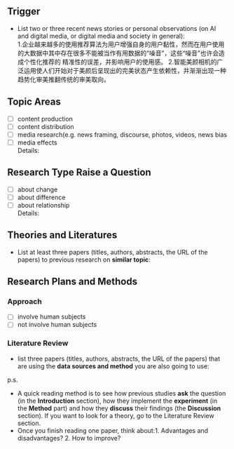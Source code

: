 ## Trigger
* List two or three recent news stories or personal observations (on AI and digital media, or digital media and society in general):    
1.企业越来越多的使用推荐算法为用户增强自身的用户黏性，然而在用户使用的大数据中其中存在很多不能被当作有用数据的“噪音”，这些“噪音”也许会造成个性化推荐的
精准性的误差，并影响用户的使用感。
2.智能美颜相机的广泛运用使人们开始对于美颜后呈现出的完美状态产生依赖性，并渐渐出现一种趋势化审美推翻传统的审美取向。

## Topic Areas

- [ ] content production  
- [ ] content distribution  
- [ ] media research(e.g. news framing, discourse, photos, videos, news bias
- [ ] media effects  
  Details:

## Research Type Raise a Question  
- [ ] about change
- [ ] about difference
- [ ] about relationship  
  Details:

## Theories and Literatures
* List at least three papers (titles, authors, abstracts, the URL of the papers) to previous research on **similar topic**:  

## Research Plans and Methods 
### Approach
- [ ] involve human subjects  
- [ ] not involve human subjects  
### Literature Review
* list three papers (titles, authors, abstracts, the URL of the papers) that are using the **data sources and method** you are also going to use:  

p.s.
* A quick reading method is to see how previous studies **ask** the question (in the **Introduction** section), how they implement the **experiment** (in the **Method** part) and how they **discuss** their findings (the **Discussion** section). If you want to look for a theory, go to the Literature Review section.  
* Once you finish reading one paper, think about:1. Advantages and disadvantages? 2. How to improve?  
